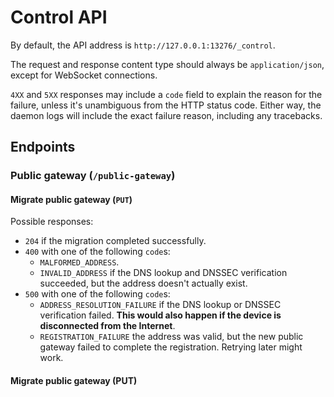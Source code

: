 # Control API

By default, the API address is `http://127.0.0.1:13276/_control`.

The request and response content type should always be `application/json`, except for WebSocket connections.

`4XX` and `5XX` responses may include a `code` field to explain the reason for the failure, unless it's unambiguous from the HTTP status code. Either way, the daemon logs will include the exact failure reason, including any tracebacks.

## Endpoints

### Public gateway (`/public-gateway`)

#### Migrate public gateway (`PUT`)

Possible responses:

- `204` if the migration completed successfully.
- `400` with one of the following `code`s:
  - `MALFORMED_ADDRESS`.
  - `INVALID_ADDRESS` if the DNS lookup and DNSSEC verification succeeded, but the address doesn't actually exist.
- `500` with one of the following `code`s:
  - `ADDRESS_RESOLUTION_FAILURE` if the DNS lookup or DNSSEC verification failed. **This would also happen if the device is disconnected from the Internet**.
  - `REGISTRATION_FAILURE` the address was valid, but the new public gateway failed to complete the registration. Retrying later might work.

#### Migrate public gateway (PUT)
